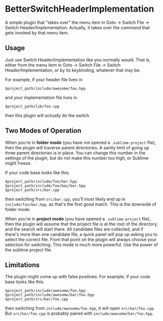 # BetterSwitchHeaderImplementation

A simple plugin that "takes over" the menu item in Goto -> Switch File ->
Switch Header/Implementation. Actually, it takes over the *command* that gets
invoked by that menu item.

## Usage
Just use Switch Header/Implementation like you normally would. That is, either
from the menu item in Goto -> Switch File -> Switch Header/Implementation, or
by its keybinding, whatever that may be.

For example, if your header file lives in

    $project_path/include/awesome/foo.hpp

and your implementation file lives in

    $project_path/lib/foo.cpp

then this plugin will *actually* do the switch.

## Two Modes of Operation

When you're in **folder mode** (you have not opened a `.sublime-project` file),
then the plugin will traverse parent directories. A sanity limit of going up
three parent directories is in place. You can change this number in the
settings of the plugin, but do not make this number too high, or Sublime might
freeze.

If your code base looks like this:

    $project_path/include/foo/bar.hpp
    $project_path/include/foo/baz/bar.hpp
    $project_path/src/bar.cpp

then switching from `src/bar.cpp`, you'll most likely end up in
`include/foo/bar.hpp`, as that's the first good match. This is the downside of
folder mode.

When you're in **project mode** (you have opened a `.sublime-project` file),
then the plugin will assume that the project file is at the root of the
directory, and the search will start there. All candidate files are collected,
and if there's more than one candidate file, a quick panel will pop up asking
you to select the correct file. From that point on the plugin will always
choose your selection for switching. This mode is much more powerful. Use the
power of the sublime project file.

## Limitations

The plugin might come up with false positives. For example, if your code base
looks like this:

    $project_path/include/awesome/foo.hpp
    $project_path/include/awesome/bar/foo.hpp
    $project_path/src/bar/foo.cpp

then switching from `include/awesome/foo.hpp`, it will open `src/bar/foo.cpp`.
But `src/bar/foo.cpp` is probably paired with `include/awesome/bar/foo.hpp`.
